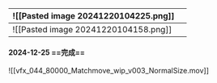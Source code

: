 
| ![[Pasted image 20241220104225.png]] |     |
| ------------------------------------ | --- |
| ![[Pasted image 20241220104158.png]] |     |

#### 2024-12-25 ==完成==
![[vfx_044_80000_Matchmove_wip_v003_NormalSize.mov]]